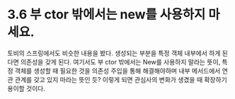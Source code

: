 # 3.6 부 ctor 밖에서는 new를 사용하지 마세요.

토비의 스프링에서도 비슷한 내용을 봤다.
생성되는 부분을 특정 객체 내부에서 하게 된다면 의존성을 갖게 된다. 
여기서도 부 ctor 밖에서는 New를 사용하지 말라는 뜻이, 특정 객체를 생성할 때 필요한 것을 의존성 주입을 통해 해결해야하며 내부 메서드에서 연관 관계를 갖고 있지 마라는 뜻인 듯?
이렇게 되면 관심사의 변화가 생겼을 때 확장하기 용이할 것이다.

